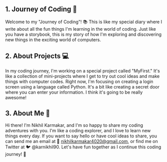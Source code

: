 ## 1. Journey of Coding 🚀

Welcome to my "Journey of Coding"! 📚 This is like my special diary where I write about all the fun things I'm learning in the world of coding. Just like you have a storybook, this is my story of how I'm exploring and discovering new things in the exciting world of computers.

## 2. About Projects 💻

In my coding journey, I'm working on a special project called "MyFirst." It's like a collection of mini-projects where I get to try out cool ideas and make things with computer codes. Right now, I'm focusing on creating a login screen using a language called Python. It's a bit like creating a secret door where you can enter your information. I think it's going to be really awesome!

## 3. About Me 👋

Hi there! I'm Nikhil Karmakar, and I'm so happy to share my coding adventures with you. I'm like a coding explorer, and I love to learn new things every day. If you want to say hello or have cool ideas to share, you can send me an email at 📧 nikhilkarmakar4020@gmail.com, or find me on Twitter at 🐦 @karnikhil90. Let's have fun together as I continue this coding journey! 🚀
